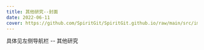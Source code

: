 ```yaml
---
title: 其他研究--封面
date: 2022-06-11
cover: https://github.com/SpiritGit/SpiritGit.github.io/raw/main/src/images/covers/publish.jpg
---
```


具体见左侧导航栏 -- 其他研究